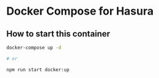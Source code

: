 # Docker Compose for Hasura

## How to start this container

```bash
docker-compose up -d

# or

npm run start docker:up
```
